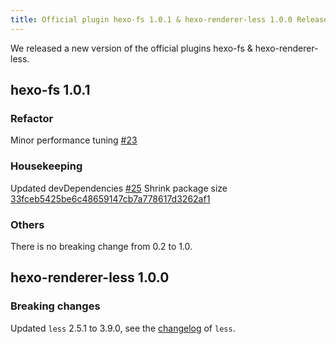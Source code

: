 ```yaml
---
title: Official plugin hexo-fs 1.0.1 & hexo-renderer-less 1.0.0 Released!!
---
```


We released a new version of the official plugins hexo-fs & hexo-renderer-less.

## hexo-fs 1.0.1

### Refactor

Minor performance tuning [#23](https://github.com/hexojs/hexo-fs/pull/25)

### Housekeeping

Updated devDependencies [#25](https://github.com/hexojs/hexo-fs/pull/25)
Shrink package size [33fceb5425be6c48659147cb7a778617d3262af1](https://github.com/hexojs/hexo-fs/commit/33fceb5425be6c48659147cb7a778617d3262af1)

### Others

There is no breaking change from 0.2 to 1.0.

## hexo-renderer-less 1.0.0

### Breaking changes

Updated `less` 2.5.1 to 3.9.0, see the [changelog](https://github.com/less/less.js/blob/master/CHANGELOG.md) of `less`.
